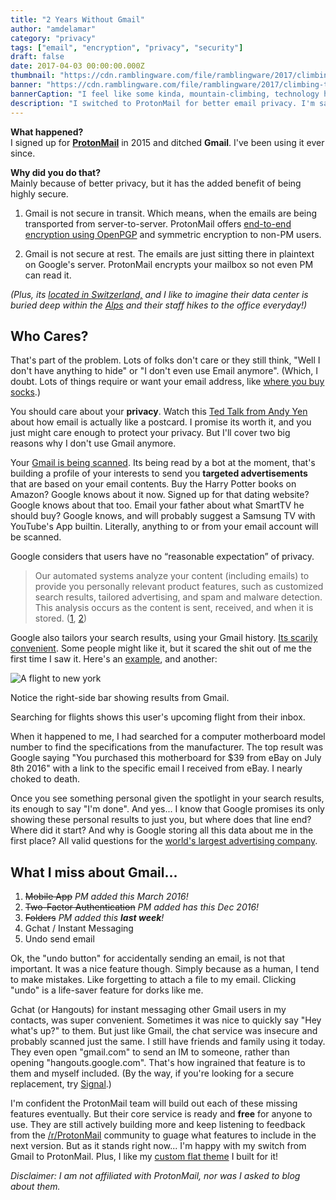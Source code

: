 ```yaml
---
title: "2 Years Without Gmail"
author: "amdelamar"
category: "privacy"
tags: ["email", "encryption", "privacy", "security"]
draft: false
date: 2017-04-03 00:00:00.000Z
thumbnail: "https://cdn.ramblingware.com/file/ramblingware/2017/climbing-to-the-top-640.jpg"
banner: "https://cdn.ramblingware.com/file/ramblingware/2017/climbing-to-the-top-1240.jpg"
bannerCaption: "I feel like some kinda, mountain-climbing, technology hermit. (Photo Credit: Felix Brönnimann)"
description: "I switched to ProtonMail for better email privacy. I'm satisfied with my choice but its not without some drawbacks."
---
```


**What happened?**  
I signed up for [**ProtonMail**](https://protonmail.com) in 2015 and ditched **Gmail**. I've been using it ever since.

**Why did you do that?**  
Mainly because of better privacy, but it has the added benefit of being highly secure.

1) Gmail is not secure in transit. Which means, when the emails are being transported from server-to-server. ProtonMail offers [end-to-end encryption using OpenPGP](https://protonmail.com/security-details) and symmetric encryption to non-PM users.

2) Gmail is not secure at rest. The emails are just sitting there in plaintext on Google's server. ProtonMail encrypts your mailbox so not even PM can read it.  

_(Plus, its [located in Switzerland,](https://protonmail.com/security-details) and I like to imagine their data center is buried deep within the [Alps](https://en.wikipedia.org/wiki/Alps) and their staff hikes to the office everyday!)_

## Who Cares?

That's part of the problem. Lots of folks don't care or they still think, "Well I don't have anything to hide" or "I don't even use Email anymore". (Which, I doubt. Lots of things require or want your email address, like [where you buy socks](http://www.thisismoney.co.uk/money/news/article-3962548/Why-shops-really-begging-email-address-claim-s-send-receipt-actually-just-want-sell-more.html).)

You should care about your **privacy**. Watch this [Ted Talk from Andy Yen](https://www.ted.com/talks/andy_yen_think_your_email_s_private_think_again) about how email is actually like a postcard. I promise its worth it, and you just might care enough to protect your privacy. But I'll cover two big reasons why I don't use Gmail anymore.

Your [Gmail is being scanned](http://www.theguardian.com/technology/2014/apr/15/gmail-scans-all-emails-new-google-terms-clarify). Its being read by a bot at the moment, that's building a profile of your interests to send you **targeted advertisements** that are based on your email contents. Buy the Harry Potter books on Amazon? Google knows about it now. Signed up for that dating website? Google knows about that too. Email your father about what SmartTV he should buy? Google knows, and will probably suggest a Samsung TV with YouTube's App builtin. Literally, anything to or from your email account will be scanned.

Google considers that users have no “reasonable expectation” of privacy.

> Our automated systems analyze your content (including emails) to provide you personally relevant product features, such as customized search results, tailored advertising, and spam and malware detection. This analysis occurs as the content is sent, received, and when it is stored.  ([1](https://finance.yahoo.com/news/google-warns-scanning-email-002045067.html), [2](https://www.theguardian.com/technology/2014/apr/15/gmail-scans-all-emails-new-google-terms-clarify))

Google also tailors your search results, using your Gmail history. [Its scarily convenient](http://www.pcworld.com/article/260600/google_tries_showing_gmail_emails_in_search_results.html). Some people might like it, but it scared the shit out of me the first time I saw it.  Here's an [example](http://searchengineland.com/google-integrates-gmails-new-inbox-feature-search-results-206721), and another:

![A flight to new york](https://cdn.ramblingware.com/file/ramblingware/2017/google-flight-results.jpg)

Notice the right-side bar showing results from Gmail.

Searching for flights shows this user's upcoming flight from their inbox.

When it happened to me, I had searched for a computer motherboard model number to find the specifications from the manufacturer. The top result was Google saying "You purchased this motherboard for $39 from eBay on July 8th 2016" with a link to the specific email I received from eBay. I nearly choked to death.

Once you see something personal given the spotlight in your search results, its enough to say "I'm done". And yes... I know that Google promises its only showing these personal results to just you, but where does that line end? Where did it start? And why is Google storing all this data about me in the first place? All valid questions for the [world's largest advertising company](http://www.businessinsider.com/wpp-says-google-is-its-biggest-media-partner-2015-3).

## What I miss about Gmail...

1. <s>Mobile App</s> _PM added this March 2016!_
2. <s>Two-Factor Authentication</s> _PM added has this Dec 2016!_
3. <s>Folders</s> _PM added this **last week**!_
4. Gchat / Instant Messaging
5. Undo send email

Ok, the "undo button" for accidentally sending an email, is not that important. It was a nice feature though. Simply because as a human, I tend to make mistakes. Like forgetting to attach a file to my email. Clicking "undo" is a life-saver feature for dorks like me.

Gchat (or Hangouts) for instant messaging other Gmail users in my contacts, was super convenient. Sometimes it was nice to quickly say "Hey what's up?" to them. But just like Gmail, the chat service was insecure and probably scanned just the same. I still have friends and family using it today. They even open "gmail.com" to send an IM to someone, rather than opening "hangouts.google.com". That's how ingrained that feature is to them and myself included. (By the way, if you're looking for a secure replacement, try [Signal](https://whispersystems.org/).)  

I'm confident the ProtonMail team will build out each of these missing features eventually. But their core service is ready and **free** for anyone to use. They are still actively building more and keep listening to feedback from the [/r/ProtonMail](https://www.reddit.com/r/ProtonMail/) community to guage what features to include in the next version. But as it stands right now... I'm happy with my switch from Gmail to ProtonMail. Plus, I like my [custom flat theme](https://amdelamar.github.io/pm-theme/) I built for it!  

_Disclaimer: I am not affiliated with ProtonMail, nor was I asked to blog about them._
